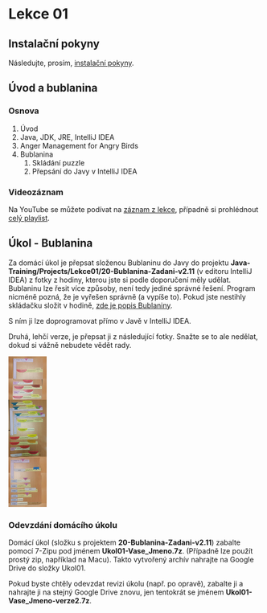 Lekce 01
========

Instalační pokyny
-----------------

Následujte, prosím, [instalační pokyny](../Instalacni%20pokyny/README.md).

Úvod a bublanina
----------------

### Osnova

1. Úvod
1. Java, JDK, JRE, IntelliJ IDEA
1. Anger Management for Angry Birds
1. Bublanina
    1. Skládání puzzle
    1. Přepsání do Javy v IntelliJ IDEA

### Videozáznam

Na YouTube se můžete podívat na [záznam z lekce](https://www.youtube.com/watch?v=sQ4BquR1PQQ),
případně si prohlédnout [celý playlist](https://www.youtube.com/playlist?list=PLUVJxzuCt9AROpKl3Hu-DvdgQV-xHaoQY).

Úkol - Bublanina
----------------

Za domácí úkol je přepsat složenou Bublaninu do Javy do projektu
**Java-Training/Projects/Lekce01/20-Bublanina-Zadani-v2.11** (v editoru IntelliJ IDEA) z fotky z hodiny, kterou jste si
podle doporučení měly udělat. Bublaninu lze řesit více způsoby, není tedy jediné správné řešení. Program nicméně pozná,
že je vyřešen správně (a vypíše to). Pokud jste nestihly skládačku složit v hodině,
[zde je popis Bublaniny](Bublanina_pani_Weasleyove_v2.11-Java.pdf).

S ním ji lze doprogramovat přímo v Javě v IntelliJ IDEA.

Druhá, lehčí verze, je přepsat ji z následující fotky. Snažte se to ale nedělat, dokud si vážně nebudete vědět rady.

[![](ukol01-bublanina-fotka-nahled.jpg)](ukol01-bublanina-fotka.jpg)

### Odevzdání domácího úkolu

Domácí úkol (složku s projektem **20-Bublanina-Zadani-v2.11**) zabalte pomocí 7-Zipu pod jménem
**Ukol01-Vase_Jmeno.7z**. (Případně lze použít prostý zip, například na Macu). Takto vytvořený archív nahrajte na Google Drive do složky Ukol01.

Pokud byste chtěly odevzdat revizi úkolu (např. po opravě), zabalte ji a nahrajte ji na stejný Google Drive znovu, jen
tentokrát se jménem **Ukol01-Vase_Jmeno-verze2.7z**.
